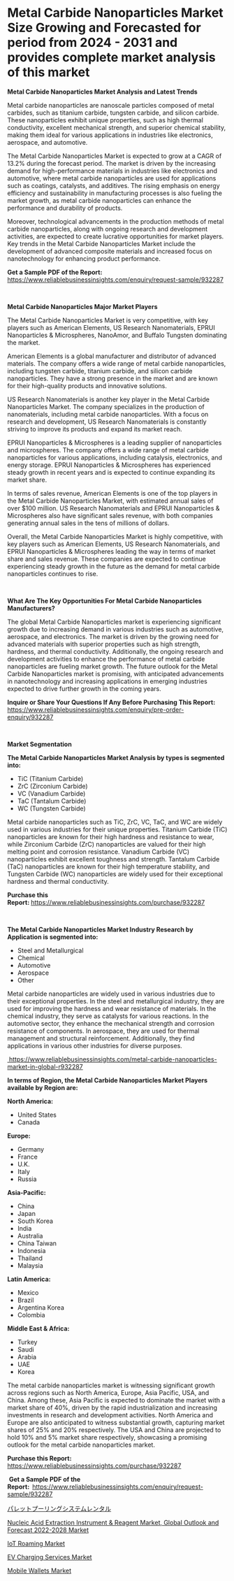 <p><h1>Metal Carbide Nanoparticles Market Size Growing and Forecasted for period from 2024 - 2031 and provides complete market analysis of this market</h1></p><p><strong>Metal Carbide Nanoparticles Market Analysis and Latest Trends</strong></p>
<p><p>Metal carbide nanoparticles are nanoscale particles composed of metal carbides, such as titanium carbide, tungsten carbide, and silicon carbide. These nanoparticles exhibit unique properties, such as high thermal conductivity, excellent mechanical strength, and superior chemical stability, making them ideal for various applications in industries like electronics, aerospace, and automotive.</p><p>The Metal Carbide Nanoparticles Market is expected to grow at a CAGR of 13.2% during the forecast period. The market is driven by the increasing demand for high-performance materials in industries like electronics and automotive, where metal carbide nanoparticles are used for applications such as coatings, catalysts, and additives. The rising emphasis on energy efficiency and sustainability in manufacturing processes is also fueling the market growth, as metal carbide nanoparticles can enhance the performance and durability of products.</p><p>Moreover, technological advancements in the production methods of metal carbide nanoparticles, along with ongoing research and development activities, are expected to create lucrative opportunities for market players. Key trends in the Metal Carbide Nanoparticles Market include the development of advanced composite materials and increased focus on nanotechnology for enhancing product performance.</p></p>
<p><strong>Get a Sample PDF of the Report:&nbsp;</strong> <a href="https://www.reliablebusinessinsights.com/enquiry/request-sample/932287">https://www.reliablebusinessinsights.com/enquiry/request-sample/932287</a></p>
<p>&nbsp;</p>
<p><strong>Metal Carbide Nanoparticles Major Market Players</strong></p>
<p><p>The Metal Carbide Nanoparticles Market is very competitive, with key players such as American Elements, US Research Nanomaterials, EPRUI Nanoparticles & Microspheres, NanoAmor, and Buffalo Tungsten dominating the market. </p><p>American Elements is a global manufacturer and distributor of advanced materials. The company offers a wide range of metal carbide nanoparticles, including tungsten carbide, titanium carbide, and silicon carbide nanoparticles. They have a strong presence in the market and are known for their high-quality products and innovative solutions.</p><p>US Research Nanomaterials is another key player in the Metal Carbide Nanoparticles Market. The company specializes in the production of nanomaterials, including metal carbide nanoparticles. With a focus on research and development, US Research Nanomaterials is constantly striving to improve its products and expand its market reach.</p><p>EPRUI Nanoparticles & Microspheres is a leading supplier of nanoparticles and microspheres. The company offers a wide range of metal carbide nanoparticles for various applications, including catalysis, electronics, and energy storage. EPRUI Nanoparticles & Microspheres has experienced steady growth in recent years and is expected to continue expanding its market share.</p><p>In terms of sales revenue, American Elements is one of the top players in the Metal Carbide Nanoparticles Market, with estimated annual sales of over $100 million. US Research Nanomaterials and EPRUI Nanoparticles & Microspheres also have significant sales revenue, with both companies generating annual sales in the tens of millions of dollars.</p><p>Overall, the Metal Carbide Nanoparticles Market is highly competitive, with key players such as American Elements, US Research Nanomaterials, and EPRUI Nanoparticles & Microspheres leading the way in terms of market share and sales revenue. These companies are expected to continue experiencing steady growth in the future as the demand for metal carbide nanoparticles continues to rise.</p></p>
<p>&nbsp;</p>
<p><strong>What Are The Key Opportunities For Metal Carbide Nanoparticles Manufacturers?</strong></p>
<p><p>The global Metal Carbide Nanoparticles market is experiencing significant growth due to increasing demand in various industries such as automotive, aerospace, and electronics. The market is driven by the growing need for advanced materials with superior properties such as high strength, hardness, and thermal conductivity. Additionally, the ongoing research and development activities to enhance the performance of metal carbide nanoparticles are fueling market growth. The future outlook for the Metal Carbide Nanoparticles market is promising, with anticipated advancements in nanotechnology and increasing applications in emerging industries expected to drive further growth in the coming years.</p></p>
<p><strong>Inquire or Share Your Questions If Any Before Purchasing This Report:</strong> <a href="https://www.reliablebusinessinsights.com/enquiry/pre-order-enquiry/932287">https://www.reliablebusinessinsights.com/enquiry/pre-order-enquiry/932287</a></p>
<p>&nbsp;</p>
<p><strong>Market Segmentation</strong></p>
<p><strong>The Metal Carbide Nanoparticles Market Analysis by types is segmented into:</strong></p>
<p><ul><li>TiC (Titanium Carbide)</li><li>ZrC (Zirconium Carbide)</li><li>VC (Vanadium Carbide)</li><li>TaC (Tantalum Carbide)</li><li>WC (Tungsten Carbide)</li></ul></p>
<p><p>Metal carbide nanoparticles such as TiC, ZrC, VC, TaC, and WC are widely used in various industries for their unique properties. Titanium Carbide (TiC) nanoparticles are known for their high hardness and resistance to wear, while Zirconium Carbide (ZrC) nanoparticles are valued for their high melting point and corrosion resistance. Vanadium Carbide (VC) nanoparticles exhibit excellent toughness and strength. Tantalum Carbide (TaC) nanoparticles are known for their high temperature stability, and Tungsten Carbide (WC) nanoparticles are widely used for their exceptional hardness and thermal conductivity.</p></p>
<p><strong>Purchase this Report:&nbsp;</strong><a href="https://www.reliablebusinessinsights.com/purchase/932287">https://www.reliablebusinessinsights.com/purchase/932287</a></p>
<p>&nbsp;</p>
<p><strong>The Metal Carbide Nanoparticles Market Industry Research by Application is segmented into:</strong></p>
<p><ul><li>Steel and Metallurgical</li><li>Chemical</li><li>Automotive</li><li>Aerospace</li><li>Other</li></ul></p>
<p><p>Metal carbide nanoparticles are widely used in various industries due to their exceptional properties. In the steel and metallurgical industry, they are used for improving the hardness and wear resistance of materials. In the chemical industry, they serve as catalysts for various reactions. In the automotive sector, they enhance the mechanical strength and corrosion resistance of components. In aerospace, they are used for thermal management and structural reinforcement. Additionally, they find applications in various other industries for diverse purposes.</p></p>
<p><a href="https://www.reliablebusinessinsights.com/metal-carbide-nanoparticles-market-in-global-r932287">&nbsp;https://www.reliablebusinessinsights.com/metal-carbide-nanoparticles-market-in-global-r932287</a></p>
<p><strong>In terms of Region, the Metal Carbide Nanoparticles Market Players available by Region are:</strong></p>
<p>
    <p> <strong> North America: </strong>
        <ul>
            <li>United States</li>
            <li>Canada</li>
        </ul>
        </p> 
    <p> <strong> Europe: </strong>
        <ul>
            <li>Germany</li>
            <li>France</li>
            <li>U.K.</li>
            <li>Italy</li>
            <li>Russia</li>
        </ul>
        </p> 
    <p> <strong> Asia-Pacific: </strong>
        <ul>
            <li>China</li>
            <li>Japan</li>
            <li>South Korea</li>
            <li>India</li>
            <li>Australia</li>
            <li>China Taiwan</li>
            <li>Indonesia</li>
            <li>Thailand</li>
            <li>Malaysia</li>
        </ul>
        </p> 
    <p> <strong> Latin America: </strong>
        <ul>
            <li>Mexico</li>
            <li>Brazil</li>
            <li>Argentina Korea</li>
            <li>Colombia</li>
        </ul>
        </p> 
    <p> <strong> Middle East & Africa: </strong>
        <ul>
            <li>Turkey</li>
            <li>Saudi</li>
            <li>Arabia</li>
            <li>UAE</li>
            <li>Korea</li>
        </ul>
    </p>
    </p>
<p><p>The metal carbide nanoparticles market is witnessing significant growth across regions such as North America, Europe, Asia Pacific, USA, and China. Among these, Asia Pacific is expected to dominate the market with a market share of 40%, driven by the rapid industrialization and increasing investments in research and development activities. North America and Europe are also anticipated to witness substantial growth, capturing market shares of 25% and 20% respectively. The USA and China are projected to hold 10% and 5% market share respectively, showcasing a promising outlook for the metal carbide nanoparticles market.</p></p>
<p><strong>Purchase this Report: </strong><a href="https://www.reliablebusinessinsights.com/purchase/932287">https://www.reliablebusinessinsights.com/purchase/932287</a></p>
<p>&nbsp;<strong>Get a Sample PDF of the Report:&nbsp;&nbsp;</strong><a href="https://www.reliablebusinessinsights.com/enquiry/request-sample/932287">https://www.reliablebusinessinsights.com/enquiry/request-sample/932287</a></p>
<p><strong></strong></p>
<p><p><a href="https://medium.com/@adalineconnelly2023/%E3%83%91%E3%83%AC%E3%83%83%E3%83%88%E3%83%97%E3%83%BC%E3%83%AA%E3%83%B3%E3%82%B0%E3%82%B7%E3%82%B9%E3%83%86%E3%83%A0%E3%83%AC%E3%83%B3%E3%82%BF%E3%83%AB%E5%B8%82%E5%A0%B4%E3%81%B8%E3%81%AE%E6%B7%B1%E3%81%84%E6%8E%98%E3%82%8A%E4%B8%8B%E3%81%92-%E5%8B%95%E5%90%91-%E5%B8%82%E5%A0%B4%E3%82%BB%E3%82%B0%E3%83%A1%E3%83%B3%E3%83%86%E3%83%BC%E3%82%B7%E3%83%A7%E3%83%B3-%E7%AB%B6%E4%BA%89%E5%88%86%E6%9E%90-2ae6caf16f0f">パレットプーリングシステムレンタル</a></p><p><a href="https://issuu.com/reportprime-2/docs/nucleic-acid-extraction-instrument-_9bd424826a3c87">Nucleic Acid Extraction Instrument & Reagent Market, Global Outlook and Forecast 2022-2028 Market</a></p><p><a href="https://medium.com/@stephanmorissette/iot-roaming-industry-insights-report-analyzing-iot-roaming-market-trends-applications-and-1761775e4411">IoT Roaming Market</a></p><p><a href="https://medium.com/@stephanmorissette/ev-charging-services-market-size-share-analysis-growth-trends-forecast-2024-2031-a1b3ac3e34bc">EV Charging Services Market</a></p><p><a href="https://medium.com/@stephanmorissette/mobile-wallets-industry-sector-new-technologies-and-market-impact-forecasted-for-period-from-2024-320dcfb93c3d">Mobile Wallets Market</a></p></p>